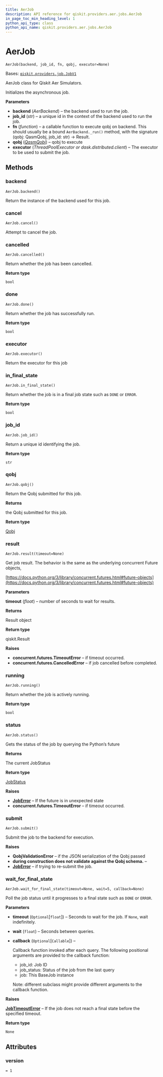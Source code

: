 ```yaml
---
title: AerJob
description: API reference for qiskit.providers.aer.jobs.AerJob
in_page_toc_min_heading_level: 1
python_api_type: class
python_api_name: qiskit.providers.aer.jobs.AerJob
---
```


# AerJob

<span id="qiskit.providers.aer.jobs.AerJob" />

`AerJob(backend, job_id, fn, qobj, executor=None)`

Bases: [`qiskit.providers.job.JobV1`](qiskit.providers.JobV1 "qiskit.providers.job.JobV1")

AerJob class for Qiskit Aer Simulators.

Initializes the asynchronous job.

**Parameters**

*   **backend** (*AerBackend*) – the backend used to run the job.
*   **job\_id** (*str*) – a unique id in the context of the backend used to run the job.
*   **fn** (*function*) – a callable function to execute qobj on backend. This should usually be a bound `AerBackend._run()` method, with the signature (qobj: QasmQobj, job\_id: str) -> Result.
*   **qobj** ([*QasmQobj*](qiskit.qobj.QasmQobj "qiskit.qobj.QasmQobj")) – qobj to execute
*   **executor** (*ThreadPoolExecutor or dask.distributed.client*) – The executor to be used to submit the job.

## Methods

### backend

<span id="qiskit.providers.aer.jobs.AerJob.backend" />

`AerJob.backend()`

Return the instance of the backend used for this job.

### cancel

<span id="qiskit.providers.aer.jobs.AerJob.cancel" />

`AerJob.cancel()`

Attempt to cancel the job.

### cancelled

<span id="qiskit.providers.aer.jobs.AerJob.cancelled" />

`AerJob.cancelled()`

Return whether the job has been cancelled.

**Return type**

`bool`

### done

<span id="qiskit.providers.aer.jobs.AerJob.done" />

`AerJob.done()`

Return whether the job has successfully run.

**Return type**

`bool`

### executor

<span id="qiskit.providers.aer.jobs.AerJob.executor" />

`AerJob.executor()`

Return the executor for this job

### in\_final\_state

<span id="qiskit.providers.aer.jobs.AerJob.in_final_state" />

`AerJob.in_final_state()`

Return whether the job is in a final job state such as `DONE` or `ERROR`.

**Return type**

`bool`

### job\_id

<span id="qiskit.providers.aer.jobs.AerJob.job_id" />

`AerJob.job_id()`

Return a unique id identifying the job.

**Return type**

`str`

### qobj

<span id="qiskit.providers.aer.jobs.AerJob.qobj" />

`AerJob.qobj()`

Return the Qobj submitted for this job.

**Returns**

the Qobj submitted for this job.

**Return type**

[Qobj](qiskit.qobj.Qobj "qiskit.qobj.Qobj")

### result

<span id="qiskit.providers.aer.jobs.AerJob.result" />

`AerJob.result(timeout=None)`

Get job result. The behavior is the same as the underlying concurrent Future objects,

[https://docs.python.org/3/library/concurrent.futures.html#future-objects](https://docs.python.org/3/library/concurrent.futures.html#future-objects)

**Parameters**

**timeout** (*float*) – number of seconds to wait for results.

**Returns**

Result object

**Return type**

qiskit.Result

**Raises**

*   **concurrent.futures.TimeoutError** – if timeout occurred.
*   **concurrent.futures.CancelledError** – if job cancelled before completed.

### running

<span id="qiskit.providers.aer.jobs.AerJob.running" />

`AerJob.running()`

Return whether the job is actively running.

**Return type**

`bool`

### status

<span id="qiskit.providers.aer.jobs.AerJob.status" />

`AerJob.status()`

Gets the status of the job by querying the Python’s future

**Returns**

The current JobStatus

**Return type**

[JobStatus](qiskit.providers.JobStatus "qiskit.providers.JobStatus")

**Raises**

*   [**JobError**](qiskit.providers.JobError "qiskit.providers.JobError") – If the future is in unexpected state
*   **concurrent.futures.TimeoutError** – if timeout occurred.

### submit

<span id="qiskit.providers.aer.jobs.AerJob.submit" />

`AerJob.submit()`

Submit the job to the backend for execution.

**Raises**

*   **QobjValidationError** – if the JSON serialization of the Qobj passed
*   **during construction does not validate against the Qobj schema.** –
*   [**JobError**](qiskit.providers.JobError "qiskit.providers.JobError") – if trying to re-submit the job.

### wait\_for\_final\_state

<span id="qiskit.providers.aer.jobs.AerJob.wait_for_final_state" />

`AerJob.wait_for_final_state(timeout=None, wait=5, callback=None)`

Poll the job status until it progresses to a final state such as `DONE` or `ERROR`.

**Parameters**

*   **timeout** (`Optional`\[`float`]) – Seconds to wait for the job. If `None`, wait indefinitely.

*   **wait** (`float`) – Seconds between queries.

*   **callback** (`Optional`\[`Callable`]) –

    Callback function invoked after each query. The following positional arguments are provided to the callback function:

    *   job\_id: Job ID
    *   job\_status: Status of the job from the last query
    *   job: This BaseJob instance

    Note: different subclass might provide different arguments to the callback function.

**Raises**

[**JobTimeoutError**](qiskit.providers.JobTimeoutError "qiskit.providers.JobTimeoutError") – If the job does not reach a final state before the specified timeout.

**Return type**

`None`

## Attributes

<span id="qiskit.providers.aer.jobs.AerJob.version" />

### version

`= 1`


